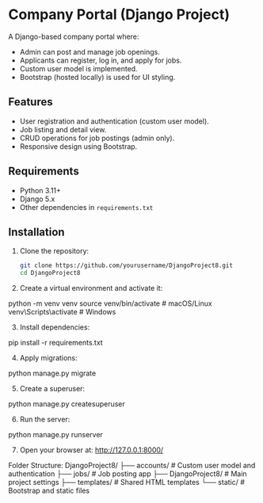 # Company Portal (Django Project)

A Django-based company portal where:
- Admin can post and manage job openings.
- Applicants can register, log in, and apply for jobs.
- Custom user model is implemented.
- Bootstrap (hosted locally) is used for UI styling.

## Features
- User registration and authentication (custom user model).
- Job listing and detail view.
- CRUD operations for job postings (admin only).
- Responsive design using Bootstrap.

## Requirements
- Python 3.11+
- Django 5.x
- Other dependencies in `requirements.txt`

## Installation

1. Clone the repository:
   ```bash
   git clone https://github.com/yourusername/DjangoProject8.git
   cd DjangoProject8
   
2. Create a virtual environment and activate it:

python -m venv venv
source venv/bin/activate   # macOS/Linux
venv\Scripts\activate      # Windows


3. Install dependencies:

pip install -r requirements.txt


4. Apply migrations:

python manage.py migrate


5. Create a superuser:

python manage.py createsuperuser


6. Run the server:

python manage.py runserver


7. Open your browser at: http://127.0.0.1:8000/

Folder Structure:
DjangoProject8/
├── accounts/         # Custom user model and authentication
├── jobs/             # Job posting app
├── DjangoProject8/   # Main project settings
├── templates/        # Shared HTML templates
└── static/           # Bootstrap and static files